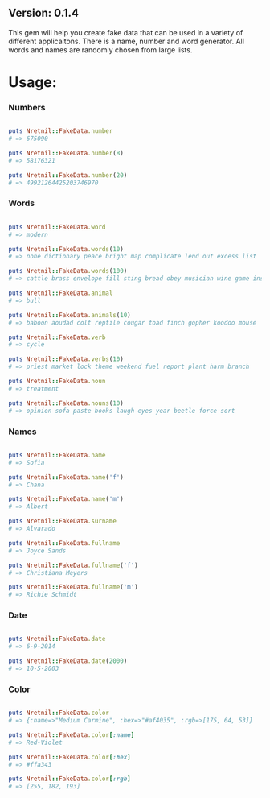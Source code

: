 <h2>Version: 0.1.4</h2>

<p>This gem will help you create fake data that can be used in a variety of different applicaitons.  There is a name, number and word generator.  
All words and names are randomly chosen from large lists.</p>

<h1>Usage:</h1>

<h3>Numbers</h3>

```ruby

puts Nretnil::FakeData.number
# => 675090

puts Nretnil::FakeData.number(8)
# => 58176321

puts Nretnil::FakeData.number(20)
# => 49921264425203746970

```

<h3>Words</h3>

```ruby

puts Nretnil::FakeData.word
# => modern

puts Nretnil::FakeData.words(10)
# => none dictionary peace bright map complicate lend out excess list

puts Nretnil::FakeData.words(100)
# => cattle brass envelope fill sting bread obey musician wine game insurance either hollow nobody peculiar else table discuss pleasant summer can yield slow friend noise strong string factory open screw force inquiry lesson leg splendid old-fashioned refuse address width surround highway youth promise easy holiday faith disease sound delivery lamp invite sit journey fact crown propose rescue term worm fade restaurant male someone strike we interrupt relief loaf only bless customary cap curtain bicycle alike roast inquire person damage friendly dig invention pull mineral join jealous chair bright hook organ instrument unit underneath explain and bird ripe dozen daughter other

puts Nretnil::FakeData.animal
# => bull

puts Nretnil::FakeData.animals(10)
# => baboon aoudad colt reptile cougar toad finch gopher koodoo mouse

puts Nretnil::FakeData.verb
# => cycle

puts Nretnil::FakeData.verbs(10)
# => priest market lock theme weekend fuel report plant harm branch

puts Nretnil::FakeData.noun
# => treatment

puts Nretnil::FakeData.nouns(10)
# => opinion sofa paste books laugh eyes year beetle force sort

```

<h3>Names</h3>

```ruby

puts Nretnil::FakeData.name
# => Sofia

puts Nretnil::FakeData.name('f')
# => Chana

puts Nretnil::FakeData.name('m')
# => Albert

puts Nretnil::FakeData.surname
# => Alvarado

puts Nretnil::FakeData.fullname
# => Joyce Sands

puts Nretnil::FakeData.fullname('f')
# => Christiana Meyers

puts Nretnil::FakeData.fullname('m')
# => Richie Schmidt

```

<h3>Date</h3>

```ruby

puts Nretnil::FakeData.date
# => 6-9-2014

puts Nretnil::FakeData.date(2000)
# => 10-5-2003

```

<h3>Color</h3>

```ruby

puts Nretnil::FakeData.color
# => {:name=>"Medium Carmine", :hex=>"#af4035", :rgb=>[175, 64, 53]}

puts Nretnil::FakeData.color[:name]
# => Red-Violet

puts Nretnil::FakeData.color[:hex]
# => #ffa343

puts Nretnil::FakeData.color[:rgb]
# => [255, 182, 193]

```
